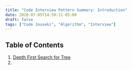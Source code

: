 ```yaml
---
title: "Code Interview Pattern Summary: Introduction"
date: 2020-07-05T14:59:11-05:00
draft: false
tags: ["Code Jouseki", "Algorithm", "Interview"]
---
```


## Table of Contents

1. [Depth First Search for Tree](https://qinglong-tian.netlify.app/post/jci-1-dfs/)
2. 

